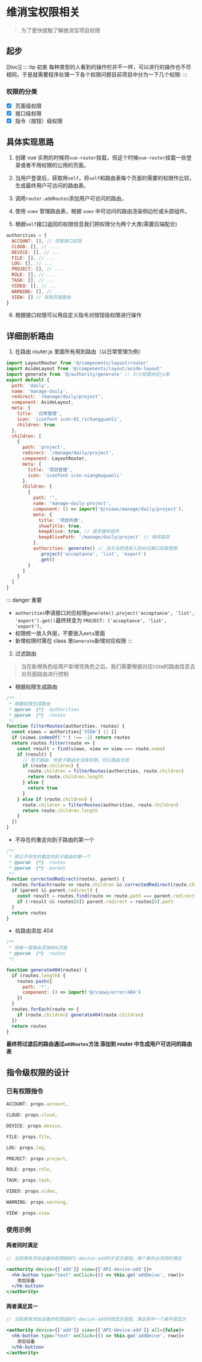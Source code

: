 # 维消宝权限相关

> 为了更快接触了解维消宝项目权限

## 起步

[[toc]]
::: tip 初衷
每种类型的人看到的操作栏并不一样，可以进行的操作也不尽相同，于是就需要程序处理一下各个权限问题目前项目中分为一下几个权限:
:::

### 权限的分类

- [x] 页面级权限
- [x] 接口级权限
- [x] 指令（按钮）级权限

## 具体实现思路

1. 创建 vue 实例的时候将`vue-router`挂载，但这个时候`vue-router`挂载一些登录或者不用权限的公用的页面。

2. 当用户登录后，获取用`self`，将`self`和路由表每个页面的需要的权限作比较，生成最终用户可访问的路由表。

3. 调用`router.addRoutes`添加用户可访问的路由。

4. 使用 `vuex` 管理路由表，根据 `vuex` 中可访问的路由渲染侧边栏或头部组件。

5. 根据`self`接口返回的权限信息我们把权限分为两个大类(需要后端配合)

```js
authorities = {
  ACCOUNT: [], // 存放接口权限
  CLOUD: [], // ...
  DEVICE: [], // ...
  FILE: [], // ...
  LOG: [], // ...
  PROJECT: [], // ...
  ROLE: [], // ...
  TASK: [], // ...
  VIDEO: [], // ...
  WARNING: [], // ...
  VIEW: [] // 存放页面路由
}
```

6. 根据接口权限可以用自定义指令对按钮级权限进行操作

## 详细剖析路由

1. 在路由 router.js 里面所有用到路由（以日常管理为例）

```js
import LayoutRouter from '@/components/layout/router'
import AsideLayout from '@/components/layout/aside-layout'
import generate from '@/authority/generate' // 引入权限对应js表
export default {
  path: 'daily',
  name: 'manage-daily',
  redirect: '/manage/daily/project',
  component: AsideLayout,
  meta: {
    title: '日常管理',
    icon: 'iconfont icon-01_richangguanli',
    children: true
  },
  children: [
    {
      path: 'project',
      redirect: '/manage/daily/project',
      component: LayoutRouter,
      meta: {
        title: '项目管理',
        icon: 'iconfont icon-xiangmuguanli'
      },
      children: [
        {
          path: '',
          name: 'manage-daily-project',
          component: () => import('@/views/manage/daily/project'),
          meta: {
            title: '项目列表',
            showTitle: true,
            keepAlive: true, // 是否缓存组件
            keepAlivePath: '/manage/daily/project' // 保持高亮
          },
          authorities: generate() // 该方法把值放入到对应接口权限里面
            .project('acceptance', 'list', 'export')
            .get()
        }
      ]
    }
  ]
}
```

::: danger 重要

- `authorities`申请接口对应权限`generate().project('acceptance', 'list', 'export').get()`最终转变为 `PROJECT: ['acceptance', 'list', 'export'],`
- 权限统一放入外层，不要放入`meta`里面
- 新增权限时需在 class 里`Generate`新增对应权限
  :::

2. 过滤路由

> 当在新增角色给用户新增完角色之后，我们需要根据对应`VIEW`的路由信息去对页面路由进行控制

- 根据权限生成路由

```js
/**
 * 根据权限生成路由
 * @param  {*}  authorities
 * @param  {*}  routes
 */
function filterRoutes(authorities, routes) {
  const views = authorities['VIEW'] || []
  if (views.indexOf('*') !== -1) return routes
  return routes.filter(route => {
    const result = find(views, view => view === route.name)
    if (result) {
      // 有子路由，但是子路由全没有权限，则父路由无效
      if (route.children) {
        route.children = filterRoutes(authorities, route.children)
        return route.children.length
      } else {
        return true
      }
    } else if (route.children) {
      route.children = filterRoutes(authorities, route.children)
      return route.children.length
    }
  })
}
```

- 不存在的重定向到子路由的第一个

```js
/**
 * 修正不存在的重定向到子路由的第一个
 * @param  {*}  routes
 * @param  {*}  parent
 */
function correctedRedirect(routes, parent) {
  routes.forEach(route => route.children && correctedRedirect(route.children, route))
  if (parent && parent.redirect) {
    const result = routes.find(route => route.path === parent.redirect)
    if (!result && routes[0]) parent.redirect = routes[0].path
  }
  return routes
}
```

- 给路由添加 404

```js
/**
 * 给每一层路由添加404页面
 * @param  {*}  routes
 */

function generate404(routes) {
  if (routes.length) {
    routes.push({
      path: '*',
      component: () => import('@/views/error/404')
    })
  }
  routes.forEach(route => {
    if (route.children) generate404(route.children)
  })
  return routes
}
```

**最终将过滤后的路由通过`addRoutes`方法 添加到 router 中生成用户可访问的路由表**

## 指令级权限的设计

### 已有权限指令

```js
ACCOUNT: props.account,

CLOUD: props.cloud,

DEVICE: props.device,

FILE: props.file,

LOG: props.log,

PROJECT: props.project,

ROLE: props.role,

TASK: props.task,

VIDEO: props.video,

WARNING: props.warning,

VIEW: props.view
```

### 使用示例

#### 两者同时满足

```jsx
// 当权限有添加设备的权限和API-device-add时才显示按钮。两个条件必须同时满足

<authority device={['add']} view={['API-device-add']}>
  <hk-button type="text" onClick={() => this.go('addDeive', row)}>
    添加设备
  </hk-button>
</authority>
```

#### 两者满足其一

```jsx
// 当权限有添加设备的权限或API-device-add时就显示按钮，满足其中一个条件就显示

<authority device={['add']} view={['API-device-add']} all={false}>
  <hk-button type="text" onClick={() => this.go('addDeive', row)}>
    添加设备
  </hk-button>
</authority>
```
